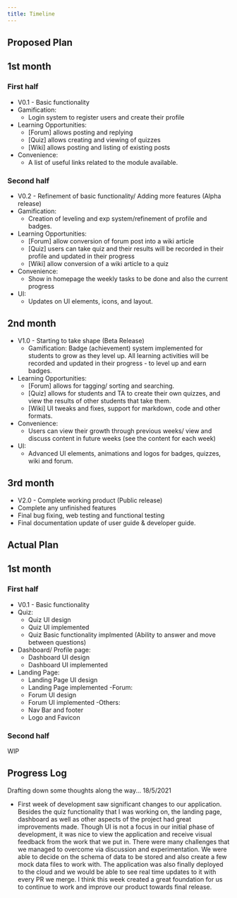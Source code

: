 ```yaml
---
title: Timeline 
---
```


## Proposed Plan

## **1st month**

### **First half**
- V0.1 - Basic functionality 
- Gamification: 
  - Login system to register users and create their profile
- Learning Opportunities:
  - [Forum] allows posting and replying
  - [Quiz] allows creating and viewing of quizzes
  - [Wiki] allows posting and listing of existing posts
- Convenience: 
  - A list of useful links related to the module available.

### **Second half**
- V0.2 - Refinement of basic functionality/ Adding more features (Alpha release)
- Gamification: 
  - Creation of leveling and exp system/refinement of profile and badges.
- Learning Opportunities: 
  - [Forum] allow conversion of forum post into a wiki article
  - [Quiz] users can take quiz and their results will be recorded in their profile and updated in their progress  
  - [Wiki] allow conversion of a wiki article to a quiz
- Convenience: 
  - Show in homepage the weekly tasks to be done and also the current progress
- UI: 
  - Updates on UI elements, icons, and layout.
  
## **2nd month**
- V1.0 - Starting to take shape (Beta Release) 
  - Gamification: Badge (achievement) system implemented for students to grow as they level up. All learning activities will be recorded and updated in their progress - to level up and earn badges.
- Learning Opportunities:
  - [Forum] allows for tagging/ sorting and searching.
  - [Quiz] allows for students and TA to create their own quizzes, and view the results of other students that take them. 
  - [Wiki] UI tweaks and fixes, support for markdown, code and other formats. 
- Convenience: 
  - Users can view their growth through previous weeks/ view and discuss content in future weeks (see the content for each week)
- UI: 
  - Advanced UI elements, animations and logos for badges, quizzes, wiki and forum.

## **3rd month**
- V2.0 - Complete working product (Public release)
- Complete any unfinished features
- Final bug fixing, web testing and functional testing
- Final documentation update of user guide & developer guide.


## Actual Plan

## **1st month**

### **First half**
- V0.1 - Basic functionality 
- Quiz:
  - Quiz UI design
  - Quiz UI implemented
  - Quiz Basic functionality implmented (Ability to answer and move between questions)
- Dashboard/ Profile page:
  - Dashboard UI design
  - Dashboard UI implemented
- Landing Page:
  - Landing Page UI design
  - Landing Page implemented
-Forum:
  - Forum UI design
  - Forum UI implemented
-Others:
  - Nav Bar and footer
  - Logo and Favicon

### **Second half**

WIP
## **Progress Log**

Drafting down some thoughts along the way...
18/5/2021
- First week of development saw significant changes to our application. Besides the quiz functionality that I was working on, the landing page, dashboard as well as other aspects of the project had great improvements made. Though
UI is not a focus in our initial phase of development, it was nice to view the application and receive visual feedback from the work that we put in. There were many challenges that we managed to overcome via discussion and experimentation. We were able to decide on the schema of data to be stored and also create a few mock data files to work with. The application was also finally deployed to the cloud and we would be able to see real time updates to it 
with every PR we merge. I think this week created a great foundation for us to continue to work and improve our product towards final release.
